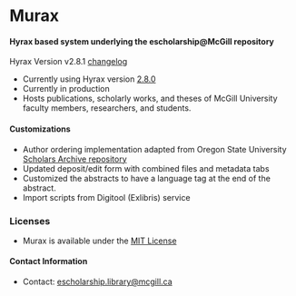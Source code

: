 # Murax

#### Hyrax based system underlying the escholarship@McGill repository
Hyrax Version
v2.8.1
[changelog](https://github.com/samvera/hyrax/releases/tag/v2.8.0)

* Currently using Hyrax version [2.8.0](https://github.com/samvera/hyrax)
* Currently in production
* Hosts publications, scholarly works, and theses of McGill University faculty members, researchers, and students.

#### Customizations

* Author ordering implementation adapted from Oregon State University [Scholars Archive repository](https://github.com/osulp/Scholars-Archive)
* Updated deposit/edit form with combined files and metadata tabs
* Customized the abstracts to have a language tag at the end of the abstract.
* Import scripts from Digitool (Exlibris) service

### Licenses
* Murax is available under the  [MIT License](https://github.com/mcglib/murax/blob/master/LICENSE)

#### Contact Information
* Contact: escholarship.library@mcgill.ca
